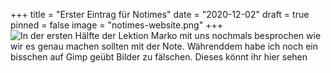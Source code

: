 +++
title = "Erster Eintrag für Notimes"
date = "2020-12-02"
draft = true
pinned = false
image = "notimes-website.png"
+++
![In der ersten Hälfte der Lektion Marko mit uns nochmals besprochen wie wir es genau machen sollten mit der Note. Währenddem habe ich noch ein bisschen auf Gimp geübt Bilder zu fälschen. Dieses könnt ihr hier sehen](lucas-gimp.png "Gimp")